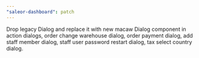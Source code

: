 ```yaml
---
"saleor-dashboard": patch
---
```


Drop legacy Dialog and replace it with new macaw Dialog component in action dialogs, 
order change warehouse dialog, order payment dialog, add staff member dialog, 
staff user password restart dialog, tax select country dialog.
